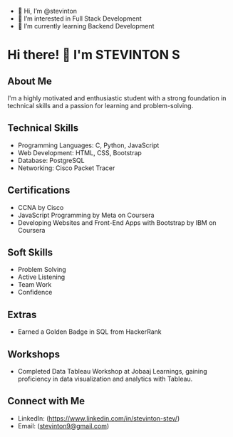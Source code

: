 - 👋 Hi, I’m @stevinton
- 👀 I’m interested in Full Stack Development
- 🌱 I’m currently learning Backend Development

<!---
stevinton/stevinton is a ✨ special ✨ repository because its `README.md` (this file) appears on your GitHub profile.
You can click the Preview link to take a look at your changes.
--->

# Hi there! 👋 I'm STEVINTON S

## About Me
I'm a highly motivated and enthusiastic student with a strong foundation in technical skills and a passion for learning and problem-solving.

## Technical Skills
- Programming Languages: C, Python, JavaScript
- Web Development: HTML, CSS, Bootstrap
- Database: PostgreSQL
- Networking: Cisco Packet Tracer

## Certifications
- CCNA by Cisco
- JavaScript Programming by Meta on Coursera
- Developing Websites and Front-End Apps with Bootstrap by IBM on Coursera

## Soft Skills
- Problem Solving
- Active Listening
- Team Work
- Confidence

## Extras
- Earned a Golden Badge in SQL from HackerRank


## Workshops
- Completed Data Tableau Workshop at Jobaaj Learnings, gaining proficiency in data visualization and analytics with Tableau.

## Connect with Me
- LinkedIn: (https://www.linkedin.com/in/stevinton-stev/)
- Email: (stevinton9@gmail.com)
